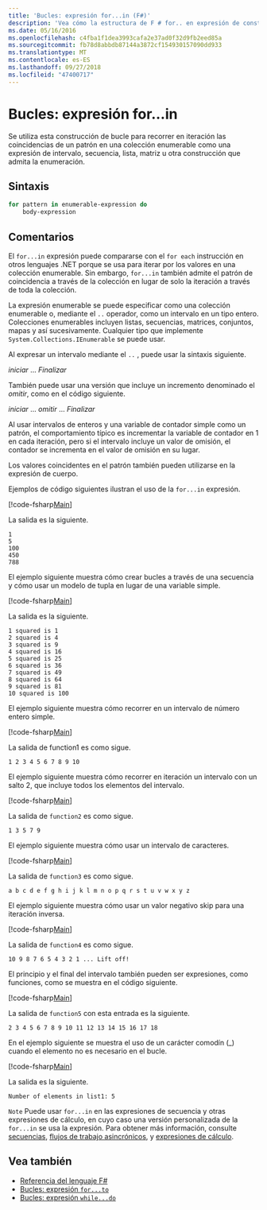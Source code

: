 ```yaml
---
title: 'Bucles: expresión for...in (F#)'
description: 'Vea cómo la estructura de F # for.. en expresión de construcción de bucle se utiliza para recorrer en iteración las coincidencias de un patrón en una colección enumerable.'
ms.date: 05/16/2016
ms.openlocfilehash: c4fba1f1dea3993cafa2e37ad0f32d9fb2eed85a
ms.sourcegitcommit: fb78d8abbdb87144a3872cf154930157090dd933
ms.translationtype: MT
ms.contentlocale: es-ES
ms.lasthandoff: 09/27/2018
ms.locfileid: "47400717"
---
```

# <a name="loops-forin-expression"></a>Bucles: expresión for...in

Se utiliza esta construcción de bucle para recorrer en iteración las coincidencias de un patrón en una colección enumerable como una expresión de intervalo, secuencia, lista, matriz u otra construcción que admita la enumeración.

## <a name="syntax"></a>Sintaxis

```fsharp
for pattern in enumerable-expression do
    body-expression
```

## <a name="remarks"></a>Comentarios

El `for...in` expresión puede compararse con el `for each` instrucción en otros lenguajes .NET porque se usa para iterar por los valores en una colección enumerable. Sin embargo, `for...in` también admite el patrón de coincidencia a través de la colección en lugar de solo la iteración a través de toda la colección.

La expresión enumerable se puede especificar como una colección enumerable o, mediante el `..` operador, como un intervalo en un tipo entero. Colecciones enumerables incluyen listas, secuencias, matrices, conjuntos, mapas y así sucesivamente. Cualquier tipo que implemente `System.Collections.IEnumerable` se puede usar.

Al expresar un intervalo mediante el `..` , puede usar la sintaxis siguiente.

*iniciar* ... *Finalizar*

También puede usar una versión que incluye un incremento denominado el *omitir*, como en el código siguiente.

*iniciar* ... *omitir* ... *Finalizar*

Al usar intervalos de enteros y una variable de contador simple como un patrón, el comportamiento típico es incrementar la variable de contador en 1 en cada iteración, pero si el intervalo incluye un valor de omisión, el contador se incrementa en el valor de omisión en su lugar.

Los valores coincidentes en el patrón también pueden utilizarse en la expresión de cuerpo.

Ejemplos de código siguientes ilustran el uso de la `for...in` expresión.

[!code-fsharp[Main](../../../samples/snippets/fsharp/lang-ref-2/snippet5201.fs)]

La salida es la siguiente.

```
1
5
100
450
788
```

El ejemplo siguiente muestra cómo crear bucles a través de una secuencia y cómo usar un modelo de tupla en lugar de una variable simple.

[!code-fsharp[Main](../../../samples/snippets/fsharp/lang-ref-2/snippet5202.fs)]

La salida es la siguiente.

```
1 squared is 1
2 squared is 4
3 squared is 9
4 squared is 16
5 squared is 25
6 squared is 36
7 squared is 49
8 squared is 64
9 squared is 81
10 squared is 100
```

El ejemplo siguiente muestra cómo recorrer en un intervalo de número entero simple.

[!code-fsharp[Main](../../../samples/snippets/fsharp/lang-ref-2/snippet5203.fs)]

La salida de function1 es como sigue.

```
1 2 3 4 5 6 7 8 9 10
```

El ejemplo siguiente muestra cómo recorrer en iteración un intervalo con un salto 2, que incluye todos los elementos del intervalo.

[!code-fsharp[Main](../../../samples/snippets/fsharp/lang-ref-2/snippet5204.fs)]

La salida de `function2` es como sigue.

```
1 3 5 7 9
```

El ejemplo siguiente muestra cómo usar un intervalo de caracteres.

[!code-fsharp[Main](../../../samples/snippets/fsharp/lang-ref-2/snippet5205.fs)]

La salida de `function3` es como sigue.

```
a b c d e f g h i j k l m n o p q r s t u v w x y z
```

El ejemplo siguiente muestra cómo usar un valor negativo skip para una iteración inversa.

[!code-fsharp[Main](../../../samples/snippets/fsharp/lang-ref-2/snippet5208.fs)]

La salida de `function4` es como sigue.

```
10 9 8 7 6 5 4 3 2 1 ... Lift off!
```

El principio y el final del intervalo también pueden ser expresiones, como funciones, como se muestra en el código siguiente.

[!code-fsharp[Main](../../../samples/snippets/fsharp/lang-ref-2/snippet5206.fs)]

La salida de `function5` con esta entrada es la siguiente.

```
2 3 4 5 6 7 8 9 10 11 12 13 14 15 16 17 18
```

En el ejemplo siguiente se muestra el uso de un carácter comodín (\_) cuando el elemento no es necesario en el bucle.

[!code-fsharp[Main](../../../samples/snippets/fsharp/lang-ref-2/snippet5207.fs)]

La salida es la siguiente.

```
Number of elements in list1: 5
```

`Note` Puede usar `for...in` en las expresiones de secuencia y otras expresiones de cálculo, en cuyo caso una versión personalizada de la `for...in` se usa la expresión. Para obtener más información, consulte [secuencias](sequences.md), [flujos de trabajo asincrónicos](asynchronous-workflows.md), y [expresiones de cálculo](computation-expressions.md).

## <a name="see-also"></a>Vea también

- [Referencia del lenguaje F#](index.md)
- [Bucles: expresión `for...to`](loops-for-to-expression.md)
- [Bucles: expresión `while...do`](loops-while-do-expression.md)
